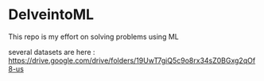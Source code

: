 # DelveintoML
This repo is my effort on solving problems using ML

several datasets are here :  https://drive.google.com/drive/folders/19UwT7giQ5c9o8rx34sZ0BGxg2qOf8-us
